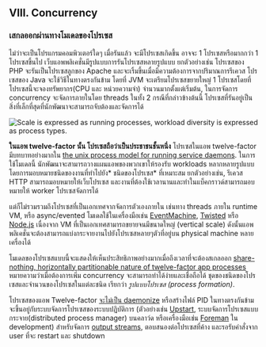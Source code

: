 ## VIII. Concurrency
### เสกลออกผ่านทางโมเดลของโปรเซส

ไม่ว่าจะเป็นโปรแกรมคอมพิวเตอร์ใดๆ เมื่อรันแล้ว จะมีโปรเซสเกิดขึ้น อาจจะ 1 โปรเซสหรือมากกว่า 1 โปรเซสขึ้นไป เว็บแอพพลิเคชั่นมีรูปแบบการรันโปรเซสหลายรูปแบบ  ยกตัวอย่างเช่น โปรเซสของ PHP จะรันเป็นโปรเซสลูกของ Apache และจะเริ้มขึ้นเมื่อมีความต้องการจากปริมาณการรีเควส  โปรเซสของ Java จะใช้วิธีในทางตรงกันข้าม โดยที่ JVM จะเตรียมโปรเซสขยายใหญ่ 1 โปรเซสโดยที่โปรเซสนี้จะจองทรัพยากร(CPU และ หน่วยความจำ) จำนวนมากตั้งแต่เริ่มต้น, ในการจัดการ concurrency จะจัดการภายในโดย threads  ในทั้ง 2 กรณีที่กล่าวข้างต้นนี้ โปรเซสที่รันอยู่เป็นสิ่งที่เล็กที่สุดที่นักพัฒนาจะสามารถจับต้องและจัดการได้

![Scale is expressed as running processes, workload diversity is expressed as process types.](/images/process-types.png)

**ในแอพ twelve-factor นั้น โปรเซสถือว่าเป็นประชาชนชั้นหนึ่ง**  โปรเซสในแอพ twelve-factor  มีบทบาทอย่างมากใน [the unix process model for running service daemons](https://adam.herokuapp.com/past/2011/5/9/applying_the_unix_process_model_to_web_apps/).  ในการใช้โมเดลนี้ นักพัฒนาจะสามารถวางแผนแอพของพวกเขาให้รองรับ workloads หลากหลายรูปแบบโดยการมอบหมายชนิดของงานที่ทำไปยัง* ชนิดของโปรเซส* ที่เหมาะสม  ยกตัวอย่างเช่น, รีเควส HTTP สามารถมอบหมายให้เว็บโปรเซส และงานที่ต้องใช้เวลานานและทำในแบ็คกราวด์สามารถมอบหมายให้ worker โปรเซสจัดการได้

แต่ก็ไม่รวมรวมถึงโปรเซสที่เป็นเอกเทศจากจัดการตัวเองภายใน เช่นทาง threads ภายใน runtime VM, หรือ async/evented โมเดลใช้ในเครื่องมือเช่น [EventMachine](http://rubyeventmachine.com/), [Twisted](http://twistedmatrix.com/trac/) หรือ [Node.js](http://nodejs.org/)  เนื่องจาก VM ที่เป็นเอกเทศสามารถขยายจนมีขนาดใหญ่ (vertical scale) ดังนั้นแอพพลิเคชั่นจะต้องสามารถแบ่งกระจายงานไปยังโปรเซสหลายๆตัวที่อยู่บน physical machine หลายเครื่องได้

โมเดลของโปรเซสแบบนี้จะแสดงให้เห็นประสิทธิภาพอย่างมากเมื่อถึงเวลาที่จะต้องสเกลออก  [share-nothing, horizontally partitionable nature of twelve-factor app processes](./processes) หมายความว่าเมื่อต้องการเพิ่ม concurrency จะสามารถทำได้ง่ายและเชื่อถือได้ ชุดของชนิดของโปรเซสและจำนวนของโปรเซสในแต่ละชนิด เรียกว่า *รูปแบบโปรเซส (process formation)*.

โปรเซสของแอพ Twelve-factor [จะไม่เป็น daemonize](http://dustin.github.com/2010/02/28/running-processes.html) หรือสร้างไฟล์ PID  ในทางตรงกันข้ามจะขึ้นอยู่กับระบบจัดการโปรเซสของระบบปฏิบัติการ (ตัวอย่างเช่น [Upstart](http://upstart.ubuntu.com/), ระบบจัดการโปรเซสแบบกระจาย(distributed process manager) บนคลาว์ด หรือเครื่องมือเช่น [Foreman](http://blog.daviddollar.org/2011/05/06/introducing-foreman.html) ใน development) สำหรับจัดการ [output streams](./logs), ตอบสนองต่อโปรเซสที่ค้าง และรอรับคำสั่งจาก user ที่จะ restart และ shutdown
